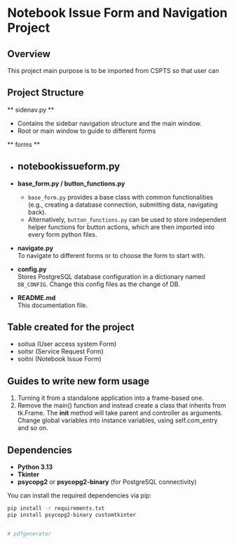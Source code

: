 # Notebook Issue Form and Navigation Project

## Overview

This project main purpose is to be imported from CSPTS so that user can 

## Project Structure

** sidenav.py **
- Contains the sidebar navigation structure and the main window.
- Root or main window to guide to different forms

** forms **

- **notebookissueform.py**
    - 

- **base_form.py / button_functions.py**  
  - `base_form.py` provides a base class with common functionalities (e.g., creating a database connection, submitting data, navigating back).  
  - Alternatively, `button_functions.py` can be used to store independent helper functions for button actions, which are then imported into every form python files.

- **navigate.py**  
  To navigate to different forms or to choose the form to start with.

- **config.py**  
  Stores PostgreSQL database configuration in a dictionary named `DB_CONFIG`.
  Change this config files as the change of DB.

- **README.md**  
  This documentation file. 

## Table created for the project
- soitua (User access system Form)
- soitsr (Service Request Form)
- soitni (Notebook Issue Form)

## Guides to write new form usage 
1. Turning it from a standalone application into a frame-based one.
2. Remove the main() function and instead create a class that inherits from tk.Frame. The __init__ method will take parent and controller as arguments. Change global variables into instance variables, using self.com_entry and so on.

## Dependencies

- **Python 3.13**
- **Tkinter** 
- **psycopg2** or **psycopg2-binary** (for PostgreSQL connectivity)

You can install the required dependencies via pip:

```bash
pip install -r requirements.txt
pip install psycopg2-binary customtkinter


#   p d f g e n e r a t o r  
 